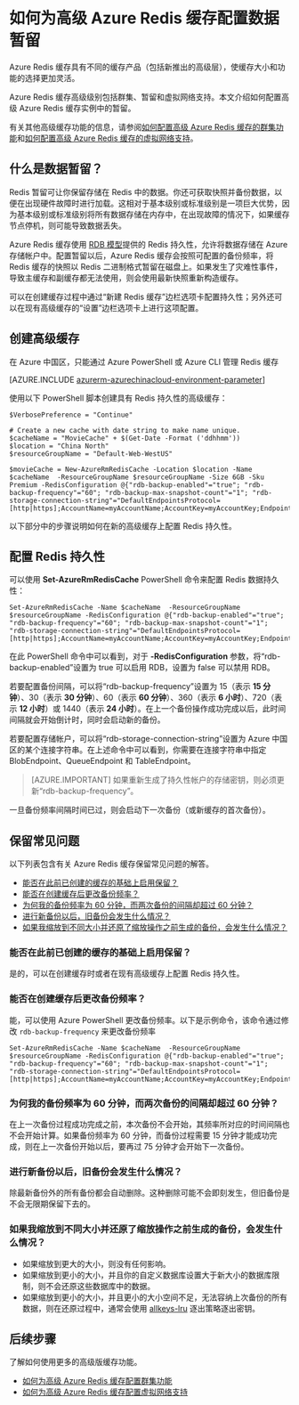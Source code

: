 <properties 
	pageTitle="如何为高级 Azure Redis 缓存配置数据暂留" 
	description="了解如何为高级级别的 Azure Redis 缓存实例配置和管理数据暂留" 
	services="redis-cache" 
	documentationCenter="" 
	authors="steved0x" 
	manager="erikre" 
	editor=""/>

<tags
	ms.service="cache"
	ms.date="05/23/2016"
	wacn.date="07/25/2016"/>

# 如何为高级 Azure Redis 缓存配置数据暂留

Azure Redis 缓存具有不同的缓存产品（包括新推出的高级层），使缓存大小和功能的选择更加灵活。

Azure Redis 缓存高级级别包括群集、暂留和虚拟网络支持。本文介绍如何配置高级 Azure Redis 缓存实例中的暂留。

有关其他高级缓存功能的信息，请参阅[如何配置高级 Azure Redis 缓存的群集功能](/documentation/articles/cache-how-to-premium-clustering/)和[如何配置高级 Azure Redis 缓存的虚拟网络支持](/documentation/articles/cache-how-to-premium-vnet/)。

## 什么是数据暂留？
Redis 暂留可让你保留存储在 Redis 中的数据。你还可获取快照并备份数据，以便在出现硬件故障时进行加载。这相对于基本级别或标准级别是一项巨大优势，因为基本级别或标准级别将所有数据存储在内存中，在出现故障的情况下，如果缓存节点停机，则可能导致数据丢失。

Azure Redis 缓存使用 [RDB 模型](http://redis.io/topics/persistence)提供的 Redis 持久性，允许将数据存储在 Azure 存储帐户中。配置暂留以后，Azure Redis 缓存会按照可配置的备份频率，将 Redis 缓存的快照以 Redis 二进制格式暂留在磁盘上。如果发生了灾难性事件，导致主缓存和副缓存都无法使用，则会使用最新快照重新构造缓存。

可以在创建缓存过程中通过“新建 Redis 缓存”边栏选项卡配置持久性；另外还可以在现有高级缓存的“设置”边栏选项卡上进行这项配置。

## 创建高级缓存

在 Azure 中国区，只能通过 Azure PowerShell 或 Azure CLI 管理 Redis 缓存


[AZURE.INCLUDE [azurerm-azurechinacloud-environment-parameter](../includes/azurerm-azurechinacloud-environment-parameter.md)]


使用以下 PowerShell 脚本创建具有 Redis 持久性的高级缓存：

	$VerbosePreference = "Continue"

	# Create a new cache with date string to make name unique. 
	$cacheName = "MovieCache" + $(Get-Date -Format ('ddhhmm')) 
	$location = "China North"
	$resourceGroupName = "Default-Web-WestUS"
	
	$movieCache = New-AzureRmRedisCache -Location $location -Name $cacheName  -ResourceGroupName $resourceGroupName -Size 6GB -Sku Premium -RedisConfiguration @{"rdb-backup-enabled"="true"; "rdb-backup-frequency"="60"; "rdb-backup-max-snapshot-count"="1"; "rdb-storage-connection-string"="DefaultEndpointsProtocol=[http|https];AccountName=myAccountName;AccountKey=myAccountKey;EndpointSuffix=core.chinacloudapi.cn"}

以下部分中的步骤说明如何在新的高级缓存上配置 Redis 持久性。

## 配置 Redis 持久性

可以使用 **Set-AzureRmRedisCache** PowerShell 命令来配置 Redis 数据持久性：

	Set-AzureRmRedisCache -Name $cacheName  -ResourceGroupName $resourceGroupName -RedisConfiguration @{"rdb-backup-enabled"="true"; "rdb-backup-frequency"="60"; "rdb-backup-max-snapshot-count"="1"; "rdb-storage-connection-string"="DefaultEndpointsProtocol=[http|https];AccountName=myAccountName;AccountKey=myAccountKey;EndpointSuffix=core.chinacloudapi.cn"}

在此 PowerShell 命令中可以看到，对于 **-RedisConfiguration** 参数，将“rdb-backup-enabled”设置为 true 可以启用 RDB，设置为 false 可以禁用 RDB。

若要配置备份间隔，可以将“rdb-backup-frequency”设置为 15（表示 **15 分钟**）、30（表示 **30 分钟**）、60（表示 **60 分钟**）、360（表示 **6 小时**）、720（表示 **12 小时**）或 1440（表示 **24 小时**）。在上一个备份操作成功完成以后，此时间间隔就会开始倒计时，同时会启动新的备份。

若要配置存储帐户，可以将“rdb-storage-connection-string”设置为 Azure 中国区的某个连接字符串。在上述命令中可以看到，你需要在连接字符串中指定 BlobEndpoint、QueueEndpoint 和 TableEndpoint。

>[AZURE.IMPORTANT] 如果重新生成了持久性帐户的存储密钥，则必须更新“rdb-backup-frequency”。

一旦备份频率间隔时间已过，则会启动下一次备份（或新缓存的首次备份）。



## 保留常见问题

以下列表包含有关 Azure Redis 缓存保留常见问题的解答。

-	[能否在此前已创建的缓存的基础上启用保留？](#can-i-enable-persistence-on-a-previously-created-cache)
-	[能否在创建缓存后更改备份频率？](#can-i-change-the-backup-frequency-after-i-create-the-cache)
-	[为何我的备份频率为 60 分钟，而两次备份的间隔却超过 60 分钟？](#why-if-i-have-a-backup-frequency-of-60-minutes-there-is-more-than-60-minutes-between-backups)
-	[进行新备份以后，旧备份会发生什么情况？](#what-happens-to-the-old-backups-when-a-new-backup-is-made)
-	[如果我缩放到不同大小并还原了缩放操作之前生成的备份，会发生什么情况？](#what-happens-if-i-have-scaled-to-a-different-size-and-a-backup-is-restored-that-was-made-before-the-scaling-operation)

### <a name="can-i-enable-persistence-on-a-previously-created-cache"></a> 能否在此前已创建的缓存的基础上启用保留？

是的，可以在创建缓存时或者在现有高级缓存上配置 Redis 持久性。

### <a name="can-i-change-the-backup-frequency-after-i-create-the-cache"></a> 能否在创建缓存后更改备份频率？

能，可以使用 Azure PowerShell 更改备份频率。以下是示例命令，该命令通过修改 `rdb-backup-frequency` 来更改备份频率

	Set-AzureRmRedisCache -Name $cacheName  -ResourceGroupName $resourceGroupName -RedisConfiguration @{"rdb-backup-enabled"="true"; "rdb-backup-frequency"="60"; "rdb-backup-max-snapshot-count"="1"; "rdb-storage-connection-string"="DefaultEndpointsProtocol=[http|https];AccountName=myAccountName;AccountKey=myAccountKey;EndpointSuffix=core.chinacloudapi.cn"}

### <a name="why-if-i-have-a-backup-frequency-of-60-minutes-there-is-more-than-60-minutes-between-backups"></a> 为何我的备份频率为 60 分钟，而两次备份的间隔却超过 60 分钟？

在上一次备份过程成功完成之前，本次备份不会开始，其频率所对应的时间间隔也不会开始计算。如果备份频率为 60 分钟，而备份过程需要 15 分钟才能成功完成，则在上一次备份开始以后，要再过 75 分钟才会开始下一次备份。

### <a name="what-happens-to-the-old-backups-when-a-new-backup-is-made"></a> 进行新备份以后，旧备份会发生什么情况？

除最新备份外的所有备份都会自动删除。这种删除可能不会即刻发生，但旧备份是不会无限期保留下去的。

### <a name="what-happens-if-i-have-scaled-to-a-different-size-and-a-backup-is-restored-that-was-made-before-the-scaling-operation"></a> 如果我缩放到不同大小并还原了缩放操作之前生成的备份，会发生什么情况？

-	如果缩放到更大的大小，则没有任何影响。
-	如果缩放到更小的大小，并且你的自定义数据库设置大于新大小的数据库限制，则不会还原这些数据库中的数据。
-	如果缩放到更小的大小，并且更小的大小空间不足，无法容纳上次备份的所有数据，则在还原过程中，通常会使用 [allkeys-lru](http://redis.io/topics/lru-cache) 逐出策略逐出密钥。

## 后续步骤
了解如何使用更多的高级版缓存功能。

-	[如何为高级 Azure Redis 缓存配置群集功能](/documentation/articles/cache-how-to-premium-clustering/)
-	[如何为高级 Azure Redis 缓存配置虚拟网络支持](/documentation/articles/cache-how-to-premium-vnet/)
  
<!-- IMAGES -->

[redis-cache-new-cache-menu]: ./media/cache-how-to-premium-persistence/redis-cache-new-cache-menu.png

[redis-cache-premium-pricing-tier]: ./media/cache-how-to-premium-persistence/redis-cache-premium-pricing-tier.png

[redis-cache-persistence]: ./media/cache-how-to-premium-persistence/redis-cache-persistence.png

[redis-cache-persistence-selected]: ./media/cache-how-to-premium-persistence/redis-cache-persistence-selected.png

[redis-cache-settings]: ./media/cache-how-to-premium-persistence/redis-cache-settings.png

<!---HONumber=AcomDC_0718_2016-->